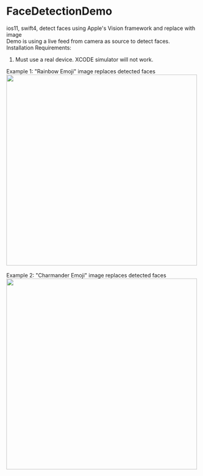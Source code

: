 # FaceDetectionDemo
ios11, swift4, detect faces using Apple's Vision framework and replace with image
<br>
Demo is using a live feed from camera as source to detect faces.
<br>
Installation Requirements:
1. Must use a real device. XCODE simulator will not work.


Example 1: "Rainbow Emoji" image replaces detected faces
<br>
<img height="500" src="https://github.com/jungoo424/FaceDetectionDemo/blob/master/README/IMG_1.PNG"/>
<br>
<br>
Example 2: "Charmander Emoji" image replaces detected faces
<br>
<img height="500" src="https://github.com/jungoo424/FaceDetectionDemo/blob/master/README/IMG_2.PNG"/>
